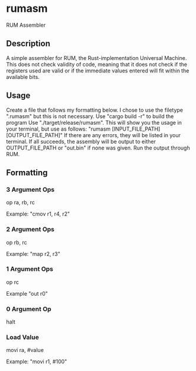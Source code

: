 # rumasm
RUM Assembler

## Description
A simple assembler for RUM, the Rust-implementation Universal Machine. This does not check validity of code, meaning that it does not check if the registers used are valid or if the immediate values entered will fit within the available bits.

## Usage
Create a file that follows my formatting below. I chose to use the filetype ".rumasm" but this is not necessary.
Use "cargo build -r" to build the program
Use "./target/release/rumasm". This will show you the usage in your terminal, but use as follows: "rumasm [INPUT_FILE_PATH] [OUTPUT_FILE_PATH]"
If there are any errors, they will be listed in your terminal.
If all succeeds, the assembly will be output to either OUTPUT_FILE_PATH or "out.bin" if none was given.
Run the output through RUM.

## Formatting

### 3 Argument Ops
op ra, rb, rc

Example: "cmov r1, r4, r2"

### 2 Argument Ops
op rb, rc

Example: "map r2, r3"

### 1 Argument Ops
op rc

Example "out r0"

### 0 Argument Op
halt

### Load Value
movi ra, #value

Example: "movi r1, #100"
